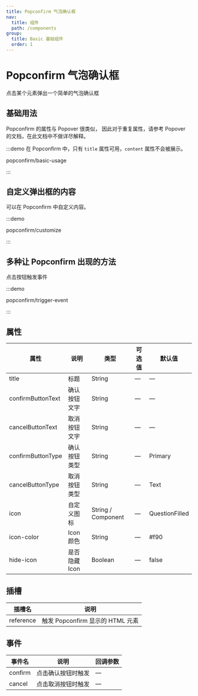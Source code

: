 ```yaml
---
title: Popconfirm 气泡确认框
nav:
  title: 组件
  path: /components
group:
  title: Basic 基础组件
  order: 1
---
```

# Popconfirm 气泡确认框

点击某个元素弹出一个简单的气泡确认框

## 基础用法

Popconfirm 的属性与 Popover 很类似， 因此对于重复属性，请参考 Popover 的文档，在此文档中不做详尽解释。

:::demo 在 Popconfirm 中，只有 `title` 属性可用，`content` 属性不会被展示。

popconfirm/basic-usage

:::

## 自定义弹出框的内容

可以在 Popconfirm 中自定义内容。

:::demo

popconfirm/customize

:::

## 多种让 Popconfirm 出现的方法

点击按钮触发事件

:::demo

popconfirm/trigger-event

:::

## 属性

| 属性                | 说明        | 类型                 | 可选值 | 默认值            |
| ----------------- | --------- | ------------------ | --- | -------------- |
| title             | 标题        | String             | —   | —              |
| confirmButtonText | 确认按钮文字    | String             | —   | —              |
| cancelButtonText  | 取消按钮文字    | String             | —   | —              |
| confirmButtonType | 确认按钮类型    | String             | —   | Primary        |
| cancelButtonType  | 取消按钮类型    | String             | —   | Text           |
| icon              | 自定义图标     | String / Component | —   | QuestionFilled |
| icon-color        | Icon 颜色   | String             | —   | #f90           |
| hide-icon         | 是否隐藏 Icon | Boolean            | —   | false          |

## 插槽

| 插槽名       | 说明                        |
| --------- | ------------------------- |
| reference | 触发 Popconfirm 显示的 HTML 元素 |

## 事件

| 事件名     | 说明        | 回调参数 |
| ------- | --------- | ---- |
| confirm | 点击确认按钮时触发 | —    |
| cancel  | 点击取消按钮时触发 | —    |
